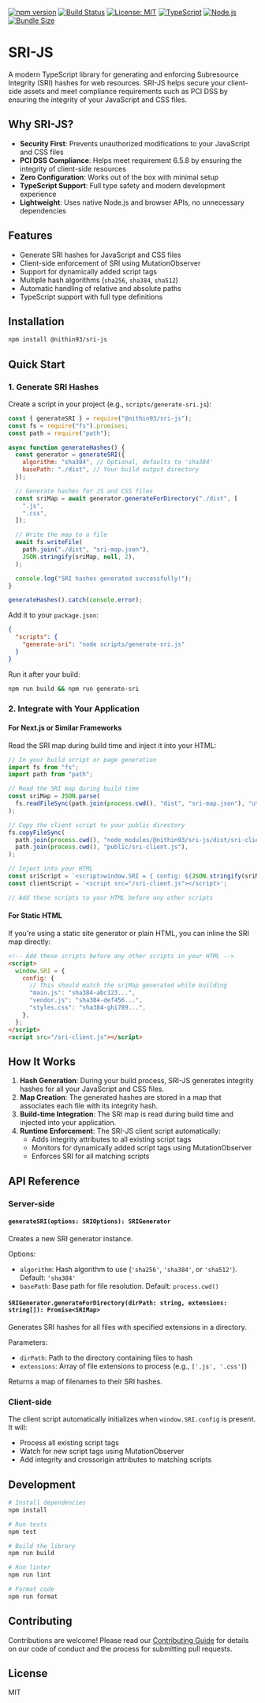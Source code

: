 [![npm version](https://img.shields.io/npm/v/@nithin93/sri-js.svg)](https://www.npmjs.com/package/@nithin93/sri-js)
[![Build Status](https://github.com/nithin-murali-arch/sri-js/actions/workflows/ci.yml/badge.svg?branch=main)](https://github.com/nithin-murali-arch/sri-js/actions/workflows/ci.yml)
[![License: MIT](https://img.shields.io/badge/License-MIT-yellow.svg)](https://opensource.org/licenses/MIT)
[![TypeScript](https://img.shields.io/badge/TypeScript-Ready-blue.svg)](https://www.typescriptlang.org/)
[![Node.js](https://img.shields.io/badge/Node.js-%3E%3D16.0.0-green.svg)](https://nodejs.org/)
[![Bundle Size](https://img.shields.io/bundlephobia/min/@nithin93/sri-js)](https://bundlephobia.com/package/@nithin93/sri-js)

# SRI-JS

A modern TypeScript library for generating and enforcing Subresource Integrity (SRI) hashes for web resources. SRI-JS helps secure your client-side assets and meet compliance requirements such as PCI DSS by ensuring the integrity of your JavaScript and CSS files.

## Why SRI-JS?

- **Security First**: Prevents unauthorized modifications to your JavaScript and CSS files
- **PCI DSS Compliance**: Helps meet requirement 6.5.8 by ensuring the integrity of client-side resources
- **Zero Configuration**: Works out of the box with minimal setup
- **TypeScript Support**: Full type safety and modern development experience
- **Lightweight**: Uses native Node.js and browser APIs, no unnecessary dependencies

## Features

- Generate SRI hashes for JavaScript and CSS files
- Client-side enforcement of SRI using MutationObserver
- Support for dynamically added script tags
- Multiple hash algorithms (`sha256`, `sha384`, `sha512`)
- Automatic handling of relative and absolute paths
- TypeScript support with full type definitions

## Installation

```bash
npm install @nithin93/sri-js
```

## Quick Start

### 1. Generate SRI Hashes

Create a script in your project (e.g., `scripts/generate-sri.js`):

```javascript
const { generateSRI } = require("@nithin93/sri-js");
const fs = require("fs").promises;
const path = require("path");

async function generateHashes() {
  const generator = generateSRI({
    algorithm: "sha384", // Optional, defaults to 'sha384'
    basePath: "./dist", // Your build output directory
  });

  // Generate hashes for JS and CSS files
  const sriMap = await generator.generateForDirectory("./dist", [
    ".js",
    ".css",
  ]);

  // Write the map to a file
  await fs.writeFile(
    path.join("./dist", "sri-map.json"),
    JSON.stringify(sriMap, null, 2),
  );

  console.log("SRI hashes generated successfully!");
}

generateHashes().catch(console.error);
```

Add it to your `package.json`:

```json
{
  "scripts": {
    "generate-sri": "node scripts/generate-sri.js"
  }
}
```

Run it after your build:

```bash
npm run build && npm run generate-sri
```

### 2. Integrate with Your Application

#### For Next.js or Similar Frameworks

Read the SRI map during build time and inject it into your HTML:

```typescript
// In your build script or page generation
import fs from "fs";
import path from "path";

// Read the SRI map during build time
const sriMap = JSON.parse(
  fs.readFileSync(path.join(process.cwd(), "dist", "sri-map.json"), "utf-8"),
);

// Copy the client script to your public directory
fs.copyFileSync(
  path.join(process.cwd(), "node_modules/@nithin93/sri-js/dist/sri-client.js"),
  path.join(process.cwd(), "public/sri-client.js"),
);

// Inject into your HTML
const sriScript = `<script>window.SRI = { config: ${JSON.stringify(sriMap)} };</script>`;
const clientScript = '<script src="/sri-client.js"></script>';

// Add these scripts to your HTML before any other scripts
```

#### For Static HTML

If you're using a static site generator or plain HTML, you can inline the SRI map directly:

```html
<!-- Add these scripts before any other scripts in your HTML -->
<script>
  window.SRI = {
    config: {
      // This should match the sriMap generated while building
      "main.js": "sha384-abc123...",
      "vendor.js": "sha384-def456...",
      "styles.css": "sha384-ghi789...",
    },
  };
</script>
<script src="/sri-client.js"></script>
```

## How It Works

1. **Hash Generation**: During your build process, SRI-JS generates integrity hashes for all your JavaScript and CSS files.
2. **Map Creation**: The generated hashes are stored in a map that associates each file with its integrity hash.
3. **Build-time Integration**: The SRI map is read during build time and injected into your application.
4. **Runtime Enforcement**: The SRI-JS client script automatically:
   - Adds integrity attributes to all existing script tags
   - Monitors for dynamically added script tags using MutationObserver
   - Enforces SRI for all matching scripts

## API Reference

### Server-side

#### `generateSRI(options: SRIOptions): SRIGenerator`

Creates a new SRI generator instance.

Options:

- `algorithm`: Hash algorithm to use (`'sha256'`, `'sha384'`, or `'sha512'`). Default: `'sha384'`
- `basePath`: Base path for file resolution. Default: `process.cwd()`

#### `SRIGenerator.generateForDirectory(dirPath: string, extensions: string[]): Promise<SRIMap>`

Generates SRI hashes for all files with specified extensions in a directory.

Parameters:

- `dirPath`: Path to the directory containing files to hash
- `extensions`: Array of file extensions to process (e.g., `['.js', '.css']`)

Returns a map of filenames to their SRI hashes.

### Client-side

The client script automatically initializes when `window.SRI.config` is present. It will:

- Process all existing script tags
- Watch for new script tags using MutationObserver
- Add integrity and crossorigin attributes to matching scripts

## Development

```bash
# Install dependencies
npm install

# Run tests
npm test

# Build the library
npm run build

# Run linter
npm run lint

# Format code
npm run format
```

## Contributing

Contributions are welcome! Please read our [Contributing Guide](CONTRIBUTING.md) for details on our code of conduct and the process for submitting pull requests.

## License

MIT
